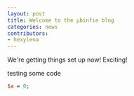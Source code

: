 ```yaml
---
layout: post
title: Welcome to the µbinfie blog
categories: news
contributors:
- hexylena
---
```


We're getting things set up now! Exciting!

testing some code

```perl
$a = 0;
```
